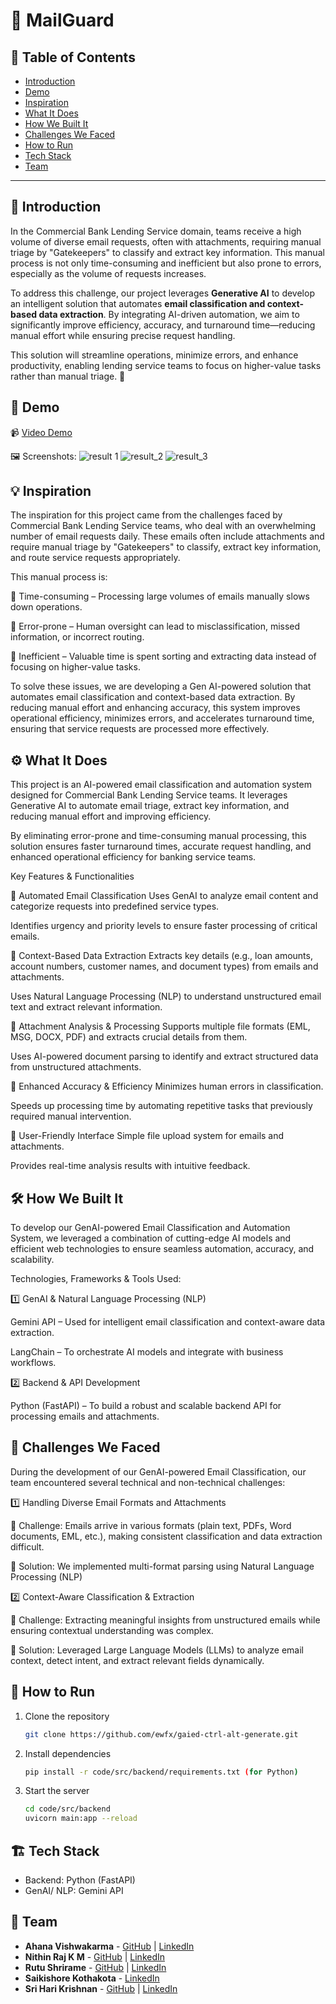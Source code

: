 # 🚀 MailGuard

## 📌 Table of Contents
- [Introduction](#introduction)
- [Demo](#demo)
- [Inspiration](#inspiration)
- [What It Does](#what-it-does)
- [How We Built It](#how-we-built-it)
- [Challenges We Faced](#challenges-we-faced)
- [How to Run](#how-to-run)
- [Tech Stack](#tech-stack)
- [Team](#team)

---

## 🎯 Introduction
In the Commercial Bank Lending Service domain, teams receive a high volume of diverse email requests, often with attachments, requiring manual triage by "Gatekeepers" to classify and extract key information. This manual process is not only time-consuming and inefficient but also prone to errors, especially as the volume of requests increases.  

To address this challenge, our project leverages **Generative AI** to develop an intelligent solution that automates **email classification and context-based data extraction**. By integrating AI-driven automation, we aim to significantly improve efficiency, accuracy, and turnaround time—reducing manual effort while ensuring precise request handling.  

This solution will streamline operations, minimize errors, and enhance productivity, enabling lending service teams to focus on higher-value tasks rather than manual triage. 🚀

## 🎥 Demo 
📹 [Video Demo](/code/test/ewfx_gaied-ctrl-alt-generate%20-%20demo%20video.mp4)  

🖼️ Screenshots:
![result 1](/code/test/test_results/result_1.png)
![result_2](/code/test/test_results/result_2.png)
![result_3](/code/test/test_results/result_3.png)

## 💡 Inspiration
The inspiration for this project came from the challenges faced by Commercial Bank Lending Service teams, who deal with an overwhelming number of email requests daily. These emails often include attachments and require manual triage by "Gatekeepers" to classify, extract key information, and route service requests appropriately.

This manual process is:

📌 Time-consuming – Processing large volumes of emails manually slows down operations.

📌 Error-prone – Human oversight can lead to misclassification, missed information, or incorrect routing.

📌 Inefficient – Valuable time is spent sorting and extracting data instead of focusing on higher-value tasks.

To solve these issues, we are developing a Gen AI-powered solution that automates email classification and context-based data extraction. By reducing manual effort and enhancing accuracy, this system improves operational efficiency, minimizes errors, and accelerates turnaround time, ensuring that service requests are processed more effectively.

## ⚙️ What It Does
This project is an AI-powered email classification and automation system designed for Commercial Bank Lending Service teams. It leverages Generative AI to automate email triage, extract key information, and reducing manual effort and improving efficiency.

By eliminating error-prone and time-consuming manual processing, this solution ensures faster turnaround times, accurate request handling, and enhanced operational efficiency for banking service teams.

Key Features & Functionalities

📌 Automated Email Classification
Uses GenAI to analyze email content and categorize requests into predefined service types.

Identifies urgency and priority levels to ensure faster processing of critical emails.

📌 Context-Based Data Extraction
Extracts key details (e.g., loan amounts, account numbers, customer names, and document types) from emails and attachments.

Uses Natural Language Processing (NLP) to understand unstructured email text and extract relevant information.

📌 Attachment Analysis & Processing
Supports multiple file formats (EML, MSG, DOCX, PDF) and extracts crucial details from them.

Uses AI-powered document parsing to identify and extract structured data from unstructured attachments.

📌 Enhanced Accuracy & Efficiency
Minimizes human errors in classification.

Speeds up processing time by automating repetitive tasks that previously required manual intervention.

📌 User-Friendly Interface
Simple file upload system for emails and attachments.

Provides real-time analysis results with intuitive feedback.

## 🛠️ How We Built It
To develop our GenAI-powered Email Classification and Automation System, we leveraged a combination of cutting-edge AI models and efficient web technologies to ensure seamless automation, accuracy, and scalability.

Technologies, Frameworks & Tools Used:

1️⃣ GenAI & Natural Language Processing (NLP)

Gemini API – Used for intelligent email classification and context-aware data extraction.

LangChain – To orchestrate AI models and integrate with business workflows.

2️⃣ Backend & API Development

Python (FastAPI) – To build a robust and scalable backend API for processing emails and attachments.

## 🚧 Challenges We Faced
During the development of our GenAI-powered Email Classification, our team encountered several technical and non-technical challenges:

1️⃣ Handling Diverse Email Formats and Attachments

🔹 Challenge: Emails arrive in various formats (plain text, PDFs, Word documents, EML, etc.), making consistent classification and data extraction difficult.

🔹 Solution: We implemented multi-format parsing using Natural Language Processing (NLP)

2️⃣ Context-Aware Classification & Extraction

🔹 Challenge: Extracting meaningful insights from unstructured emails while ensuring contextual understanding was complex.

🔹 Solution: Leveraged Large Language Models (LLMs) to analyze email context, detect intent, and extract relevant fields dynamically.

## 🏃 How to Run
1. Clone the repository  
   ```sh
   git clone https://github.com/ewfx/gaied-ctrl-alt-generate.git
   ```
2. Install dependencies  
   ```sh
   pip install -r code/src/backend/requirements.txt (for Python)
   ```
3. Start the server
   ```sh
   cd code/src/backend
   uvicorn main:app --reload
   ```

## 🏗️ Tech Stack
- Backend: Python (FastAPI)
- GenAI/ NLP: Gemini API

## 👥 Team
- **Ahana Vishwakarma** - [GitHub](https://github.com/ahanavish) | [LinkedIn](https://www.linkedin.com/in/ahanavish/)
- **Nithin Raj K M** - [GitHub](https://github.com/nithinrajkm) | [LinkedIn](https://www.linkedin.com/in/nithinrajkm/)
- **Rutu Shrirame** - [GitHub](https://github.com/rutu1012) | [LinkedIn](https://www.linkedin.com/in/rutushrirame/)
- **Saikishore Kothakota** - [LinkedIn](https://www.linkedin.com/in/saikishore-kothakota-3637ab83/)
- **Sri Hari Krishnan** - [GitHub](https://github.com/Sri1263) | [LinkedIn](https://www.linkedin.com/in/sri-hari-krishnan/)

